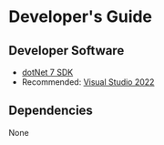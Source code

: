 
# Developer's Guide

## Developer Software
- [dotNet 7 SDK](https://dotnet.microsoft.com/en-us/download)
- Recommended: [Visual Studio 2022](https://visualstudio.microsoft.com/downloads/)


## Dependencies
None
